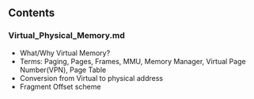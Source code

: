 ## Contents
### Virtual_Physical_Memory.md
- What/Why Virtual Memory?
- Terms: Paging, Pages, Frames, MMU, Memory Manager, Virtual Page Number(VPN), Page Table
- Conversion from Virtual to physical address
- Fragment Offset scheme
